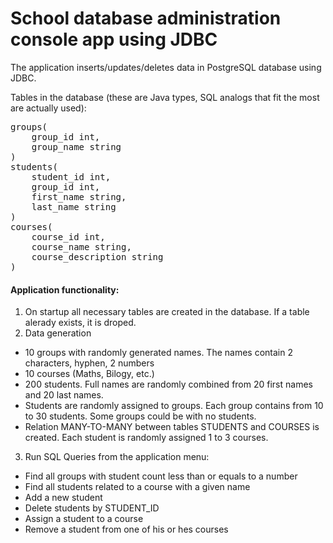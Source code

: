 # School database administration console app using JDBC

The application inserts/updates/deletes data in PostgreSQL database using JDBC.

Tables in the database (these are Java types, SQL analogs that fit the most are actually used):
<pre>
groups(
	group_id int,
	group_name string
)
students(
	student_id int,
	group_id int,
	first_name string,
	last_name string
)
courses(
	course_id int,
	course_name string,
	course_description string
)
</pre>

#### Application functionality:
1. On startup all necessary tables are created in the database. If a table alerady exists, it is droped.
2. Data generation 
  * 10 groups with randomly generated names. The names contain 2 characters, hyphen, 2 numbers
  * 10 courses (Maths, Bilogy, etc.) 
  * 200 students. Full names are randomly combined from 20 first names and 20 last names.
  * Students are randomly assigned to groups. Each group contains from 10 to 30 students. Some groups could be with no students.
  * Relation MANY-TO-MANY between tables STUDENTS and COURSES is created. Each student is randomly assigned 1 to 3 courses.
3. Run SQL Queries from the application menu:
  * Find all groups with student count less than or equals to a number
  * Find all students related to a course with a given name
  * Add a new student
  * Delete students by STUDENT_ID
  * Assign a student to a course
  * Remove a student from one of his or hes courses
